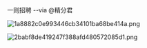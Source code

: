 
一则招聘  --via @精分君

![1a8882c0e993446cb34101ba68be414a.png](https://wxlzmt.github.io/cdn1/ext/qw/groups/10010/1a8882c0e993446cb34101ba68be414a.png)

![2babf8de419247f388afd480572085d1.png](https://wxlzmt.github.io/cdn1/ext/qw/groups/10010/2babf8de419247f388afd480572085d1.png)

